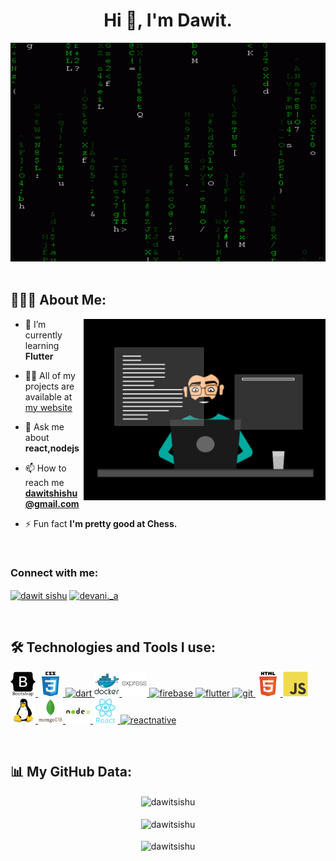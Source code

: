 <h1 align="center">Hi 👋, I'm Dawit.</h1>

<div align="center">
  <img src ="./bg.gif" width="900px" height="350px"/>
  
</div>

 <br/>
 
## 👨🏻‍💻 About Me: 
<img  src="./person.gif" height="290px" align="right" />

- 🌱 I’m currently learning **Flutter**

- 👨‍💻 All of my projects are available at [my website](https://dawitsishu.vercel.app/)

- 💬 Ask me about **react,nodejs**

- 📫 How to reach me **dawitshishu@gmail.com**

- ⚡ Fun fact **I'm pretty good at Chess.**
<br/>
<h3 align="left">Connect with me:</h3>
<p align="left">
<a href="https://linkedin.com/in/dawit sishu" target="blank"><img align="center" src="https://raw.githubusercontent.com/rahuldkjain/github-profile-readme-generator/master/src/images/icons/Social/linked-in-alt.svg" alt="dawit sishu" height="30" width="40" /></a>
<a href="https://instagram.com/devani._a" target="blank"><img align="center" src="https://raw.githubusercontent.com/rahuldkjain/github-profile-readme-generator/master/src/images/icons/Social/instagram.svg" alt="devani._a" height="30" width="40" /></a>
</p>
<br/>

## 🛠️ Technologies and Tools I use:
<p align="left"> <a href="https://getbootstrap.com" target="_blank" rel="noreferrer"> <img src="https://raw.githubusercontent.com/devicons/devicon/master/icons/bootstrap/bootstrap-plain-wordmark.svg" alt="bootstrap" width="40" height="40"/> </a> <a href="https://www.w3schools.com/css/" target="_blank" rel="noreferrer"> <img src="https://raw.githubusercontent.com/devicons/devicon/master/icons/css3/css3-original-wordmark.svg" alt="css3" width="40" height="40"/> </a> <a href="https://dart.dev" target="_blank" rel="noreferrer"> <img src="https://www.vectorlogo.zone/logos/dartlang/dartlang-icon.svg" alt="dart" width="40" height="40"/> </a> <a href="https://www.docker.com/" target="_blank" rel="noreferrer"> <img src="https://raw.githubusercontent.com/devicons/devicon/master/icons/docker/docker-original-wordmark.svg" alt="docker" width="40" height="40"/> </a> <a href="https://expressjs.com" target="_blank" rel="noreferrer"> <img src="https://raw.githubusercontent.com/devicons/devicon/master/icons/express/express-original-wordmark.svg" alt="express" width="40" height="40"/> </a> <a href="https://firebase.google.com/" target="_blank" rel="noreferrer"> <img src="https://www.vectorlogo.zone/logos/firebase/firebase-icon.svg" alt="firebase" width="40" height="40"/> </a> <a href="https://flutter.dev" target="_blank" rel="noreferrer"> <img src="https://www.vectorlogo.zone/logos/flutterio/flutterio-icon.svg" alt="flutter" width="40" height="40"/> </a> <a href="https://git-scm.com/" target="_blank" rel="noreferrer"> <img src="https://www.vectorlogo.zone/logos/git-scm/git-scm-icon.svg" alt="git" width="40" height="40"/> </a> <a href="https://www.w3.org/html/" target="_blank" rel="noreferrer"> <img src="https://raw.githubusercontent.com/devicons/devicon/master/icons/html5/html5-original-wordmark.svg" alt="html5" width="40" height="40"/> </a> <a href="https://developer.mozilla.org/en-US/docs/Web/JavaScript" target="_blank" rel="noreferrer"> <img src="https://raw.githubusercontent.com/devicons/devicon/master/icons/javascript/javascript-original.svg" alt="javascript" width="40" height="40"/> </a> <a href="https://www.linux.org/" target="_blank" rel="noreferrer"> <img src="https://raw.githubusercontent.com/devicons/devicon/master/icons/linux/linux-original.svg" alt="linux" width="40" height="40"/> </a> <a href="https://www.mongodb.com/" target="_blank" rel="noreferrer"> <img src="https://raw.githubusercontent.com/devicons/devicon/master/icons/mongodb/mongodb-original-wordmark.svg" alt="mongodb" width="40" height="40"/> </a> <a href="https://nodejs.org" target="_blank" rel="noreferrer"> <img src="https://raw.githubusercontent.com/devicons/devicon/master/icons/nodejs/nodejs-original-wordmark.svg" alt="nodejs" width="40" height="40"/> </a> <a href="https://reactjs.org/" target="_blank" rel="noreferrer"> <img src="https://raw.githubusercontent.com/devicons/devicon/master/icons/react/react-original-wordmark.svg" alt="react" width="40" height="40"/> </a> <a href="https://reactnative.dev/" target="_blank" rel="noreferrer"> <img src="https://reactnative.dev/img/header_logo.svg" alt="reactnative" width="40" height="40"/> </a> </p>
 <br/>

 ## 📊 My GitHub Data:
 <div align="center">
<img align="center" src="https://github-readme-stats.vercel.app/api/top-langs?username=dawitsishu&show_icons=true&locale=en&layout=compact" alt="dawitsishu" />
<br/>
<br/>
<img align="center" src="https://github-readme-stats.vercel.app/api?username=dawitsishu&show_icons=true&locale=en" alt="dawitsishu" />
<br/>
<br/>
<img align="center" src="https://github-readme-streak-stats.herokuapp.com/?user=dawitsishu&" alt="dawitsishu" />
   
</div>



